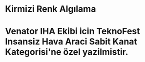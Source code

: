 # Kirmizi Renk Algılama
# Venator IHA Ekibi icin TeknoFest Insansiz Hava Araci Sabit Kanat Kategorisi'ne özel yazilmistir.
